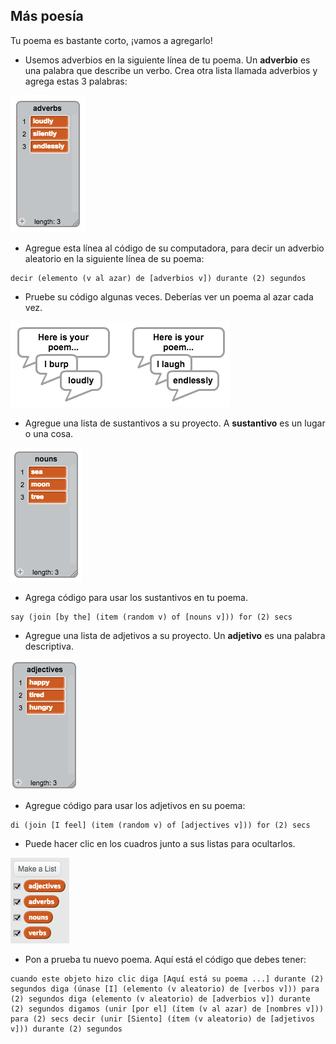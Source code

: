 ## Más poesía

Tu poema es bastante corto, ¡vamos a agregarlo!

+ Usemos adverbios en la siguiente línea de tu poema. Un **adverbio** es una palabra que describe un verbo. Crea otra lista llamada adverbios y agrega estas 3 palabras:

![captura de pantalla](images/poetry-adverbs.png)

+ Agregue esta línea al código de su computadora, para decir un adverbio aleatorio en la siguiente línea de su poema:

```blocks
decir (elemento (v al azar) de [adverbios v]) durante (2) segundos
```

+ Pruebe su código algunas veces. Deberías ver un poema al azar cada vez.

![captura de pantalla](images/poetry-adverb-test.png)

+ Agregue una lista de sustantivos a su proyecto. A **sustantivo** es un lugar o una cosa.

![captura de pantalla](images/poetry-nouns.png)

+ Agrega código para usar los sustantivos en tu poema.

```blocks
say (join [by the] (item (random v) of [nouns v])) for (2) secs
```

+ Agregue una lista de adjetivos a su proyecto. Un **adjetivo** es una palabra descriptiva.

![captura de pantalla](images/poetry-adjectives.png)

+ Agregue código para usar los adjetivos en su poema:

```blocks
di (join [I feel] (item (random v) of [adjectives v])) for (2) secs
```

+ Puede hacer clic en los cuadros junto a sus listas para ocultarlos.

![captura de pantalla](images/poetry-lists-tick.png)

+ Pon a prueba tu nuevo poema. Aquí está el código que debes tener:

```blocks
cuando este objeto hizo clic diga [Aquí está su poema ...] durante (2) segundos diga (únase [I] (elemento (v aleatorio) de [verbos v])) para (2) segundos diga (elemento (v aleatorio) de [adverbios v]) durante (2) segundos digamos (unir [por el] (ítem (v al azar) de [nombres v])) para (2) secs decir (unir [Siento] (ítem (v aleatorio) de [adjetivos v])) durante (2) segundos
```